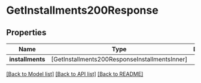 # GetInstallments200Response

## Properties
Name | Type | Description | Notes
------------ | ------------- | ------------- | -------------
**installments** | [GetInstallments200ResponseInstallmentsInner] |  | [optional] 

[[Back to Model list]](../README.md#documentation-for-models) [[Back to API list]](../README.md#documentation-for-api-endpoints) [[Back to README]](../README.md)


